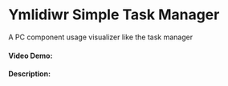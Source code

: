 # Ymlidiwr Simple Task Manager
A PC component usage visualizer like the task manager
#### Video Demo:  <URL HERE>
#### Description:
